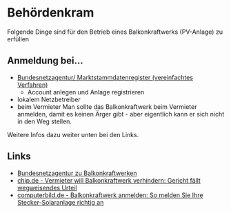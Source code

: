 
# Behördenkram

Folgende Dinge sind für den Betrieb eines Balkonkraftwerks (PV-Anlage) zu erfüllen

## Anmeldung bei...

* [Bundesnetzagentur/ Marktstammdatenregister (vereinfachtes Verfahren)](https://www.marktstammdatenregister.de/MaStR)
  * Account anlegen und Anlage registrieren
* lokalem Netzbetreiber
* beim Vermieter
Man sollte das Balkonkraftwerk beim Vermieter anmelden, damit es keinen Ärger gibt - aber eigentlich kann er sich nicht in den Weg stellen.

Weitere Infos dazu weiter unten bei den Links.

## Links

* [Bundesnetzagentur zu Balkonkraftwerken](https://www.bundesnetzagentur.de/SharedDocs/A_Z_Glossar/B/BalkonPV.html)
* [chip.de - Vermieter will Balkonkraftwerk verhindern: Gericht fällt wegweisendes Urteil](https://efahrer.chip.de/solaranlagen/vermieter-will-balkonkraftwerk-verhindern-gericht-faellt-wegweisendes-urteil_105905)
* [computerbild.de - Balkonkraftwerk anmelden: So melden Sie Ihre Stecker-Solaranlage richtig an](https://www.computerbild.de/artikel/cb-Tipps-Haus-Garten-Balkonkraftwerk-anmelden-33084133.html)
